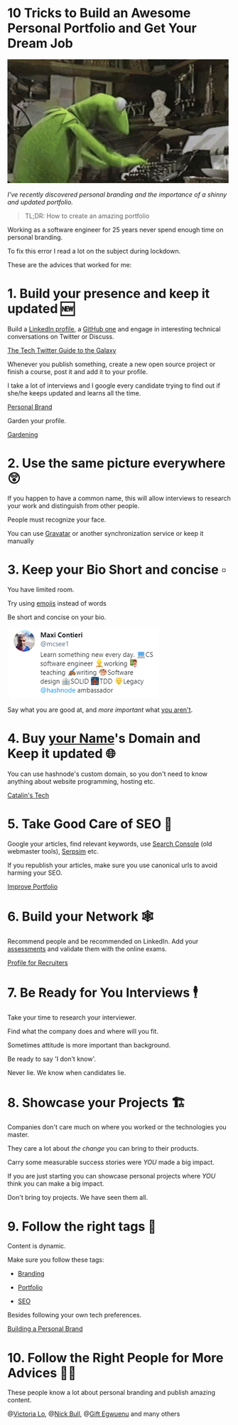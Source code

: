 # 10 Tricks to Build an Awesome Personal Portfolio and Get Your Dream Job

![10 Tricks to Build an Awesome Personal Portfolio and Get Your Dream Job](10%20Tricks%20to%20Build%20an%20Awesome%20Personal%20Portfolio%20and%20Get%20Your%20Dream%20Job.gif)

*I've recently discovered personal branding and the importance of a shinny and updated portfolio.*

> TL;DR: How to create an amazing portfolio

Working as a software engineer for 25 years never spend enough time on personal branding.

To fix this error I read a lot on the subject during lockdown. 

These are the advices that worked for me:

# 1. Build your presence and keep it updated 🆕

Build a [LinkedIn profile](https://www.linkedin.com/in/mcsee/), a [GitHub one](https://blog.learncodeonline.in/creating-a-smart-way-github-profile-readmemd) and engage in interesting technical conversations on Twitter or Discuss.

[The Tech Twitter Guide to the Galaxy](https://github.com/mcsee/Software-Design-Articles/tree/main/Articles/Twitter/The%20Tech%20Twitter%20Guide%20to%20the%20Galaxy/readme.md)

Whenever you publish something, create a new open source project or finish a course, post it and add it to your profile.

I take a lot of interviews and I google every candidate trying to find out if she/he keeps updated and learns all the time.

[Personal Brand](https://lo-victoria.com/why-a-personal-brand-is-important-for-a-developer)

Garden your profile.

[Gardening](https://github.com/mcsee/Software-Design-Articles/tree/main/Articles/Blogging/Today%20I%20Learned%20the%20Concept%20of%20Gardening/readme.md)

# 2. Use the same picture everywhere 😲

If you happen to have a common name, this will allow interviews to research your work and distinguish from other people.

People must recognize your face. 

You can use [Gravatar](https://gravatar.com/) or another synchronization service or keep it manually

# 3. Keep your Bio Short and concise ▫️

You have limited room.

Try using [emojis](emojipedia) instead of words

Be short and concise on your bio.

![Tweet](Tweet.png)

Say what you are good at, and *more important* what [you aren't](https://maximilianocontieri/about).

# 4. Buy [your Name](https://maximilianocontieri.com)'s Domain and Keep it updated 🌐

You can use hashnode's custom domain, so you don't need to know anything about website programming, hosting etc.

[Catalin's Tech](https://catalinstech.medium.com/why-hashnode-is-different-than-other-blogging-platforms-and-the-best-for-developers-83c23f6b323d)

# 5. Take Good Care of SEO 🔎

Google your articles, find relevant keywords, use [Search Console](https://search.google.com/search-console) (old webmaster tools), [Serpsim](https://serpsim.com/) etc.

If you republish your articles, make sure you use canonical urls to avoid harming your SEO.

[Improve Portfolio](https://blog.kieranroberts.dev/how-i-improved-my-portfolio-seo-including-tips-and-resources)

# 6. Build your Network 🕸️

Recommend people and be recommended on LinkedIn.
Add your [assessments](https://www.linkedin.com/help/linkedin/answer/94427) and validate them with the online exams.

[Profile for Recruiters](https://blog.nickbulljs.com/linkedin-profile-every-recruiter-want-you-to-have-cklm66h7r04rpsbs1es0zdw6z)

# 7. Be Ready for You Interviews 🕴️

Take your time to research your interviewer. 

Find what the company does and where will you fit.

Sometimes attitude is more important than background.

Be ready to say 'I don't know'. 

Never lie. We know when candidates lie.

# 8. Showcase your Projects 🏗️

Companies don't care much on where you worked or the technologies you master. 

They care a lot about *the change* you can bring to their products.

Carry some measurable success stories were *YOU* made a big impact.

If you are just starting you can showcase personal projects where *YOU* think you can make a big impact. 

Don't bring toy projects. We have seen them all.

# 9. Follow the right tags 🏁

Content is dynamic. 

Make sure you follow these tags:

- [Branding](https://hashnode.com/n/branding)

- [Portfolio](https://hashnode.com/n/portfolio)

- [SEO](https://hashnode.com/n/seo)

Besides following your own tech preferences.

[Building a Personal Brand](https://lauragift21.hashnode.dev/building-a-killer-personal-brand)

# 10. Follow the Right People for More Advices 💃🕺

These people know a lot about personal branding and publish amazing content.

@[Victoria Lo](@victoria), @[Nick Bull](@nickbulljs), @[Gift Egwuenu](@lauragift21) and many others